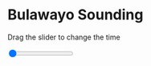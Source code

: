 <h1>Bulawayo Sounding</h1>
<p>Drag the slider to change the time</p>

<div class="slidecontainer">
<input oninput='setImage(this)' class="slider" type="range" min="0" max="2" value="0" step="1" />
<img id='img'/>
</div>

<script>
var img = document.getElementById('img');
var img_array = ['/assets/images/skwt/skd_bulawayo_wrfout_d01_2020-07-25_12:00:00.png',
'/assets/images/skwt/skd_bulawayo_wrfout_d01_2020-07-25_18:00:00.png',];
function setImage(obj)
{
        var value = obj.value;
        img.src = img_array[value];

}
</script>
